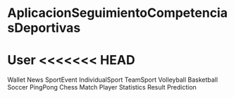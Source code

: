 # AplicacionSeguimientoCompetenciasDeportivas
User
<<<<<<< HEAD
=======
Wallet 
News
SportEvent
IndividualSport
TeamSport
Volleyball
Basketball
Soccer
PingPong
Chess
Match
Player
Statistics
Result
Prediction